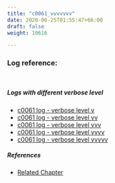 ```yaml
---
title: "c0061_vvvvvvv"
date: 2020-06-25T01:55:47+66:00
draft: false
weight: 10616

---
```


### Log reference: <no value>

```
    
```

##### Logs with different verbose level
* [c0061 log - verbose level v](../../logs/c0061_v)
* [c0061 log - verbose level vv](../../logs/c0061_vv)
* [c0061 log - verbose level vvv](../../logs/c0061_vvv)
* [c0061 log - verbose level vvvv](../../logs/c0061_vvvv)
* [c0061 log - verbose level vvvvv](../../logs/c0061_vvvvv)

##### References
* [Related Chapter](../../organization/c0061)
